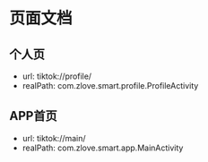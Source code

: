 # 页面文档

## 个人页
- url: tiktok://profile/
- realPath: com.zlove.smart.profile.ProfileActivity

## APP首页
- url: tiktok://main/
- realPath: com.zlove.smart.app.MainActivity

